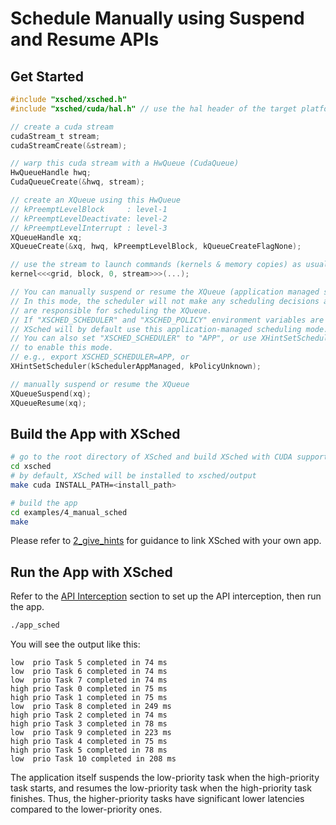 # Schedule Manually using Suspend and Resume APIs

## Get Started

```c
#include "xsched/xsched.h"
#include "xsched/cuda/hal.h" // use the hal header of the target platform

// create a cuda stream
cudaStream_t stream;
cudaStreamCreate(&stream);

// warp this cuda stream with a HwQueue (CudaQueue)
HwQueueHandle hwq;
CudaQueueCreate(&hwq, stream);

// create an XQueue using this HwQueue
// kPreemptLevelBlock     : level-1
// kPreemptLevelDeactivate: level-2
// kPreemptLevelInterrupt : level-3
XQueueHandle xq;
XQueueCreate(&xq, hwq, kPreemptLevelBlock, kQueueCreateFlagNone);

// use the stream to launch commands (kernels & memory copies) as usual
kernel<<<grid, block, 0, stream>>>(...);

// You can manually suspend or resume the XQueue (application managed scheduling mode).
// In this mode, the scheduler will not make any scheduling decisions and apps
// are responsible for scheduling the XQueue.
// If "XSCHED_SCHEDULER" and "XSCHED_POLICY" environment variables are not set,
// XSched will by default use this application-managed scheduling mode.
// You can also set "XSCHED_SCHEDULER" to "APP", or use XHintSetScheduler()
// to enable this mode.
// e.g., export XSCHED_SCHEDULER=APP, or
XHintSetScheduler(kSchedulerAppManaged, kPolicyUnknown);

// manually suspend or resume the XQueue
XQueueSuspend(xq);
XQueueResume(xq);
```

## Build the App with XSched

```bash
# go to the root directory of XSched and build XSched with CUDA support
cd xsched
# by default, XSched will be installed to xsched/output
make cuda INSTALL_PATH=<install_path>

# build the app
cd examples/4_manual_sched
make
```

Please refer to [2_give_hints](../2_give_hints/README.md#link-xsched-with-your-own-app) for guidance to link XSched with your own app.

## Run the App with XSched

Refer to the [API Interception](../../README.md) section to set up the API interception, then run the app.

```bash
./app_sched
```

You will see the output like this:

```psl
low  prio Task 5 completed in 74 ms
low  prio Task 6 completed in 74 ms
low  prio Task 7 completed in 74 ms
high prio Task 0 completed in 75 ms
high prio Task 1 completed in 75 ms
low  prio Task 8 completed in 249 ms
high prio Task 2 completed in 74 ms
high prio Task 3 completed in 78 ms
low  prio Task 9 completed in 223 ms
high prio Task 4 completed in 75 ms
high prio Task 5 completed in 78 ms
low  prio Task 10 completed in 208 ms
```

The application itself suspends the low-priority task when the high-priority task starts,
and resumes the low-priority task when the high-priority task finishes.
Thus, the higher-priority tasks have significant lower latencies compared to the lower-priority ones.
